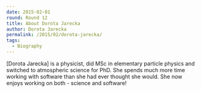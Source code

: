 ```yaml
---
date: 2015-02-01
round: Round 12
title: About Dorota Jarecka
author: Dorota Jarecka
permalink: /2015/02/dorota-jarecka/
tags:
  - Biography
---
```



[Dorota Jarecka] is a physicist, did MSc in elementary particle physics and switched 
to atmospheric science for PhD. She spends much more time working with software than 
she had ever thought she would. She now enjoys working on both - science and software!


